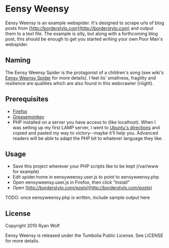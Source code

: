 Eensy Weensy
====

Eensy Weensy is an example webspider. It's designed to scrape urls of blog posts from [http://borderstylo.com](http://borderstylo.com) and output them to a text file. The example is silly, but along with a forthcoming blog post, this should be enough to get you started writing your own Poor Man's webspider.

Naming
-----

The Eensy Weensy Spider is the protagonist of a children's song (see wiki's [Eensy Weensy Spider](http://en.wikipedia.org/wiki/Eensy_Weensy_Spider) for more details). I feel its' smallness, fragility and resilience are qualities which are also found in this webcrawler (riiight).

Prerequisites
-----

* [Firefox](http://www.mozilla.com/en-US/firefox/firefox.html)
* [Greasemonkey](https://addons.mozilla.org/en-US/firefox/addon/748)
* PHP installed on a server you have access to (like localhost). When I was setting up my first LAMP server, I went to [Ubuntu's directions](https://help.ubuntu.com/community/ApacheMySQLPHP) and copied and pasted my way to victory--maybe it'll help you. Advanced readers will be able to adapt the PHP bit to whatever language they like.

Usage
-----

* Save this project wherever your PHP scripts like to be kept (/var/www for example)
* Edit spider.home in eensyweensy.user.js to point to eensyweensy.php
* Open eensyweensy.user.js in Firefox, then click "Install"
* Open [http://borderstylo.com/posts](http://borderstylo.com/posts)

 TODO: once eensyweensy.php is written, include sample output here 

License
-------

Copyright 2010 Ryan Wolf

Eensy Weensy is released under the Tumbolia Public License. See LICENSE for more details.
